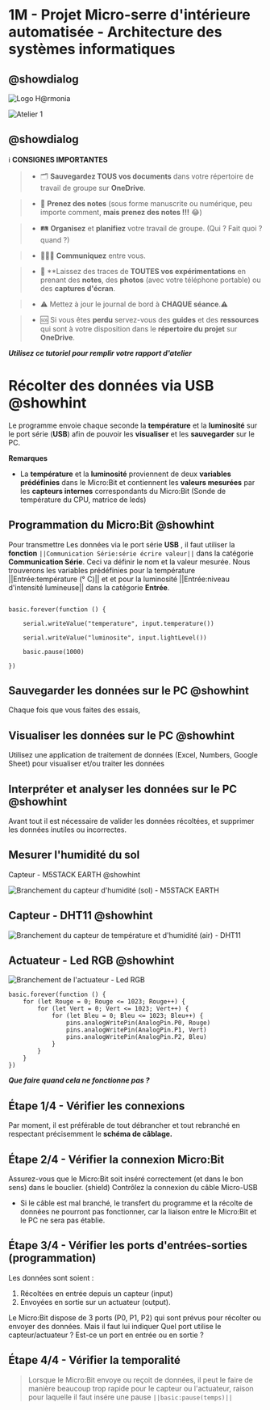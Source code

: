 
# 1M - Projet Micro-serre d'intérieure automatisée - Architecture des systèmes informatiques

## @showdialog

![Logo H@rmonia](https://github.com/ph3n4t3s/1m1-archsys/blob/master/img/Harmonia_v4.jpg?raw=true)

![Atelier 1](https://github.com/ph3n4t3s/1m1-archsys/blob/master/img/Diapositive24.jpeg?raw=true)

## @showdialog

ℹ️ **CONSIGNES IMPORTANTES**

> - 🗂️ **Sauvegardez TOUS vos documents**  dans votre répertoire de travail de groupe sur **OneDrive**.

> - 📝 **Prenez des notes** (sous forme manuscrite ou numérique, peu importe comment, **mais prenez des notes !!!** 😂)

> - 🛤️ **Organisez** et  **planifiez** votre travail de groupe. (Qui ? Fait quoi ? quand ?)

> - 🧑‍🧑‍🧒 **Communiquez** entre vous.

> - 🧭 **Laissez des traces de **TOUTES vos expérimentations** en prenant des **notes**, des **photos** (avec votre téléphone portable) ou des **captures d'écran**.

> - ⚠️ Mettez à jour le journal de bord à **CHAQUE séance**.⚠️

> - 🆘 Si vous êtes **perdu** servez-vous des **guides** et des **ressources** qui sont à votre disposition dans le **répertoire du projet** sur **OneDrive**.

___Utilisez ce tutoriel pour remplir votre rapport d'atelier___

# Récolter des données via USB @showhint

Le programme envoie chaque seconde la **température** et la **luminosité** sur le port série (**USB**) afin de pouvoir les **visualiser** et les **sauvegarder** sur le PC.

**Remarques**

- La **température** et la **luminosité** proviennent de deux **variables prédéfinies** dans le Micro:Bit et contiennent les **valeurs mesurées** par les **capteurs internes** correspondants du Micro:Bit (Sonde de température du CPU, matrice de leds)

## Programmation du Micro:Bit @showhint

Pour transmettre Les données via le port série **USB** , il faut utiliser la **fonction** ``||Communication Série:série écrire valeur||`` dans la catégorie **Communication Série**. Ceci va définir le nom et la valeur mesurée. Nous trouverons les variables prédéfinies pour la température ||Entrée:température (° C)|| et et pour la luminosité ||Entrée:niveau d'intensité lumineuse|| dans la catégorie **Entrée**.

```blocks

basic.forever(function () {

    serial.writeValue("temperature", input.temperature())

    serial.writeValue("luminosite", input.lightLevel())

    basic.pause(1000)

})

```

## Sauvegarder les données sur le PC @showhint
Chaque fois que vous faites des essais, 

## Visualiser les données sur le PC @showhint
Utilisez une application de traitement de données (Excel, Numbers, Google Sheet) pour visualiser et/ou traiter les données

## Interpréter et analyser les données sur le PC @showhint
Avant tout il est nécessaire de valider les données récoltées, et supprimer les données inutiles ou incorrectes.


## Mesurer l'humidité du sol
Capteur - M5STACK EARTH @showhint

![Branchement du capteur d'humidité (sol) - M5STACK EARTH](https://github.com/ph3n4t3s/1m1-archsys/blob/master/img/Diapositive29.jpeg?raw=true)

## Capteur - DHT11 @showhint

![Branchement du capteur de température et d'humidité (air) - DHT11](https://github.com/ph3n4t3s/1m1-archsys/blob/master/img/Diapositive30.jpeg?raw=true)

## Actuateur - Led RGB @showhint

![Branchement de l'actuateur - Led RGB](https://github.com/ph3n4t3s/1m1-archsys/blob/master/img/Diapositive31.jpeg?raw=true)

```blocks
basic.forever(function () {
    for (let Rouge = 0; Rouge <= 1023; Rouge++) {
        for (let Vert = 0; Vert <= 1023; Vert++) {
            for (let Bleu = 0; Bleu <= 1023; Bleu++) {
                pins.analogWritePin(AnalogPin.P0, Rouge)
                pins.analogWritePin(AnalogPin.P1, Vert)
                pins.analogWritePin(AnalogPin.P2, Bleu)
            }
        }
    }
})
```

___Que faire quand cela ne fonctionne pas ?___

## Étape 1/4 - Vérifier les connexions
Par moment, il est préférable de tout débrancher et tout rebranché en respectant précisemment le **schéma de câblage.**

## Étape 2/4 - Vérifier la connexion Micro:Bit
Assurez-vous que le Micro:Bit soit inséré correctement (et dans le bon sens) dans le bouclier. (shield)
Contrôlez la connexion du câble Micro-USB
- Si le câble est mal branché, le transfert du programme et la récolte de données ne pourront pas fonctionner, car la liaison entre le Micro:Bit et le PC ne sera pas établie.

## Étape 3/4 - Vérifier les ports d'entrées-sorties (programmation)
Les données sont soient :
1. Récoltées en entrée depuis un capteur (input) 
2. Envoyées en sortie sur un actuateur (output).

Le Micro:Bit dispose de 3 ports (P0, P1, P2) qui sont prévus pour récolter ou envoyer des données. Mais il faut lui indiquer 
Quel port utilise le capteur/actuateur ?
Est-ce un port en entrée ou en sortie ?

## Étape 4/4 - Vérifier la temporalité

> Lorsque le Micro:Bit envoye ou reçoit de données, il peut le faire de manière beaucoup trop rapide pour le capteur ou l'actuateur, raison pour laquelle il faut insére une pause ``||basic:pause(temps)||``